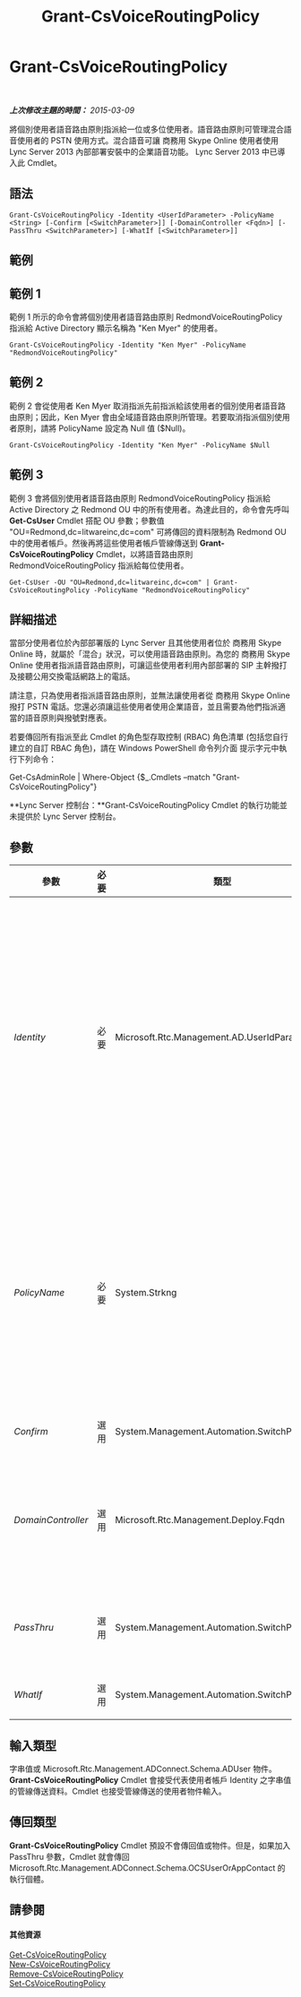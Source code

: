 ﻿---
title: Grant-CsVoiceRoutingPolicy
TOCTitle: Grant-CsVoiceRoutingPolicy
ms:assetid: a7c7b6c4-925a-464c-a3ee-8373f4eb46b2
ms:mtpsurl: https://technet.microsoft.com/zh-tw/library/JJ205141(v=OCS.15)
ms:contentKeyID: 49291926
ms.date: 08/24/2015
mtps_version: v=OCS.15
ms.translationtype: HT
---

# Grant-CsVoiceRoutingPolicy

 

_**上次修改主題的時間：** 2015-03-09_

將個別使用者語音路由原則指派給一位或多位使用者。語音路由原則可管理混合語音使用者的 PSTN 使用方式。混合語音可讓 商務用 Skype Online 使用者使用 Lync Server 2013 內部部署安裝中的企業語音功能。 Lync Server 2013 中已導入此 Cmdlet。

## 語法

    Grant-CsVoiceRoutingPolicy -Identity <UserIdParameter> -PolicyName <String> [-Confirm [<SwitchParameter>]] [-DomainController <Fqdn>] [-PassThru <SwitchParameter>] [-WhatIf [<SwitchParameter>]]

## 範例

## 範例 1

範例 1 所示的命令會將個別使用者語音路由原則 RedmondVoiceRoutingPolicy 指派給 Active Directory 顯示名稱為 "Ken Myer" 的使用者。

    Grant-CsVoiceRoutingPolicy -Identity "Ken Myer" -PolicyName "RedmondVoiceRoutingPolicy"

## 範例 2

範例 2 會從使用者 Ken Myer 取消指派先前指派給該使用者的個別使用者語音路由原則；因此，Ken Myer 會由全域語音路由原則所管理。若要取消指派個別使用者原則，請將 PolicyName 設定為 Null 值 ($Null)。

    Grant-CsVoiceRoutingPolicy -Identity "Ken Myer" -PolicyName $Null

## 範例 3

範例 3 會將個別使用者語音路由原則 RedmondVoiceRoutingPolicy 指派給 Active Directory 之 Redmond OU 中的所有使用者。為達此目的，命令會先呼叫 **Get-CsUser** Cmdlet 搭配 OU 參數；參數值 "OU=Redmond,dc=litwareinc,dc=com" 可將傳回的資料限制為 Redmond OU 中的使用者帳戶。然後再將這些使用者帳戶管線傳送到 **Grant-CsVoiceRoutingPolicy** Cmdlet，以將語音路由原則 RedmondVoiceRoutingPolicy 指派給每位使用者。

    Get-CsUser -OU "OU=Redmond,dc=litwareinc,dc=com" | Grant-CsVoiceRoutingPolicy -PolicyName "RedmondVoiceRoutingPolicy"

## 詳細描述

當部分使用者位於內部部署版的 Lync Server 且其他使用者位於 商務用 Skype Online 時，就屬於「混合」狀況，可以使用語音路由原則。為您的 商務用 Skype Online 使用者指派語音路由原則，可讓這些使用者利用內部部署的 SIP 主幹撥打及接聽公用交換電話網路上的電話。

請注意，只為使用者指派語音路由原則，並無法讓使用者從 商務用 Skype Online 撥打 PSTN 電話。您還必須讓這些使用者使用企業語音，並且需要為他們指派適當的語音原則與撥號對應表。

若要傳回所有指派至此 Cmdlet 的角色型存取控制 (RBAC) 角色清單 (包括您自行建立的自訂 RBAC 角色)，請在 Windows PowerShell 命令列介面 提示字元中執行下列命令：

Get-CsAdminRole | Where-Object {$\_.Cmdlets –match "Grant-CsVoiceRoutingPolicy"}

**Lync Server 控制台：**Grant-CsVoiceRoutingPolicy Cmdlet 的執行功能並未提供於 Lync Server 控制台。

## 參數


<table>
<colgroup>
<col style="width: 25%" />
<col style="width: 25%" />
<col style="width: 25%" />
<col style="width: 25%" />
</colgroup>
<thead>
<tr class="header">
<th>參數</th>
<th>必要</th>
<th>類型</th>
<th>說明</th>
</tr>
</thead>
<tbody>
<tr class="odd">
<td><p><em>Identity</em></p></td>
<td><p>必要</p></td>
<td><p>Microsoft.Rtc.Management.AD.UserIdParameter</p></td>
<td><p>表示要指派個別使用者語音路由原則的使用者帳戶 Identity。通常可以使用下列四種格式的其中一種來指定使用者識別：1) 使用者的 SIP 位址；2) 使用者的使用者主要名稱 (UPN)；3) 使用者的網域名稱和登入名稱，必須是「網域\登入」格式 (例如 litwareinc\kenmyer)；4) 使用者的 Active Directory 顯示名稱 (例如 Ken Myer)。</p>
<p>也可以使用使用者的 Active Directory 辨別名稱來指定使用者身分識別。</p>
<p>此外，使用顯示名稱做為使用者 Identity 時，可以使用星號 (*) 萬用字元。例如，若 Identity 為 &quot;* Smith&quot;，則會傳回所有顯示名稱結尾為字串值 &quot; Smith&quot; 的使用者。</p></td>
</tr>
<tr class="even">
<td><p><em>PolicyName</em></p></td>
<td><p>必要</p></td>
<td><p>System.Strkng</p></td>
<td><p>要指派之原則的「名稱」。簡單來說，PolicyName 是原則 Identity 減去原則範圍 (&quot;tag:&quot;首碼)。例如，Identity 為 tag:Redmond 的原則擁有與 Redmond 相等的 PolicyName；同樣地，Identity 為 tag:RedmondVoiceRoutingPolicy 的原則則擁有與 RedmondVoiceRoutingPolicy 相等的 PolicyName。</p>
<p>若要取消指派先前已指派給使用者的個別使用者原則，請將 PolicyName 設定為 Null 值 ($Null)。</p></td>
</tr>
<tr class="odd">
<td><p><em>Confirm</em></p></td>
<td><p>選用</p></td>
<td><p>System.Management.Automation.SwitchParameter</p></td>
<td><p>在執行命令前先提示確認。</p></td>
</tr>
<tr class="even">
<td><p><em>DomainController</em></p></td>
<td><p>選用</p></td>
<td><p>Microsoft.Rtc.Management.Deploy.Fqdn</p></td>
<td><p>可讓您連線至指定的網域控制站擷取使用者資訊。若要連線至特定的網域控制站，請加入 DomainController 參數，後面加上電腦名稱 (例如，atl-dc-001) 或其完整網域名稱 (FQDN) (例如，atl-dc-001.litwareinc.com)。</p></td>
</tr>
<tr class="odd">
<td><p><em>PassThru</em></p></td>
<td><p>選用</p></td>
<td><p>System.Management.Automation.SwitchParameter</p></td>
<td><p>可讓您透過代表已指派語音路由原則之使用者帳戶的管線傳遞使用者物件。根據預設， <strong>Grant-CsVoiceRoutingPolicy</strong> Cmdlet 不會透過管線傳遞任何物件。</p></td>
</tr>
<tr class="even">
<td><p><em>WhatIf</em></p></td>
<td><p>選用</p></td>
<td><p>System.Management.Automation.SwitchParameter</p></td>
<td><p>說明執行命令時若不實際執行命令的後果。</p></td>
</tr>
</tbody>
</table>


## 輸入類型

字串值或 Microsoft.Rtc.Management.ADConnect.Schema.ADUser 物件。 **Grant-CsVoiceRoutingPolicy** Cmdlet 會接受代表使用者帳戶 Identity 之字串值的管線傳送資料。Cmdlet 也接受管線傳送的使用者物件輸入。

## 傳回類型

**Grant-CsVoiceRoutingPolicy** Cmdlet 預設不會傳回值或物件。但是，如果加入 PassThru 參數，Cmdlet 就會傳回 Microsoft.Rtc.Management.ADConnect.Schema.OCSUserOrAppContact 的執行個體。

## 請參閱

#### 其他資源

[Get-CsVoiceRoutingPolicy](get-csvoiceroutingpolicy.md)  
[New-CsVoiceRoutingPolicy](new-csvoiceroutingpolicy.md)  
[Remove-CsVoiceRoutingPolicy](remove-csvoiceroutingpolicy.md)  
[Set-CsVoiceRoutingPolicy](set-csvoiceroutingpolicy.md)

